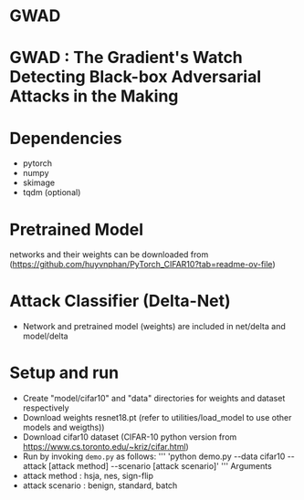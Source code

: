 # GWAD
# GWAD : The Gradient's Watch Detecting Black-box Adversarial Attacks in the Making

# Dependencies
- pytorch
- numpy
- skimage
- tqdm (optional)

# Pretrained Model
networks and their weights can be downloaded from (https://github.com/huyvnphan/PyTorch_CIFAR10?tab=readme-ov-file)

# Attack Classifier (Delta-Net)
- Network and pretrained model (weights) are included in net/delta and model/delta

# Setup and run
- Create "model/cifar10" and "data" directories for weights and dataset respectively
- Download weights resnet18.pt (refer to utilities/load_model to use other models and weigths))
- Download cifar10 dataset (CIFAR-10 python version from https://www.cs.toronto.edu/~kriz/cifar.html)
- Run by invoking `demo.py` as follows:
'''
'python demo.py --data cifar10 --attack [attack method] --scenario [attack scenario]'
'''
Arguments 
- attack method   : hsja, nes, sign-flip
- attack scenario : benign, standard, batch






